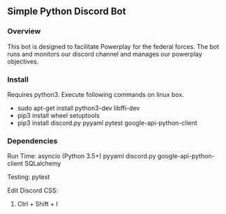 ## Simple Python Discord Bot

### Overview

This bot is designed to facilitate Powerplay for the federal forces.
The bot runs and monitors our discord channel and manages our powerplay objectives.

### Install

Requires python3. Execute following commands on linux box.

- sudo apt-get install python3-dev libffi-dev
- pip3 install wheel setuptools
- pip3 install discord.py pyyaml pytest google-api-python-client

### Dependencies

Run Time:
asyncio (Python 3.5+)
pyyaml
discord.py
google-api-python-client
SQLalchemy

Testing:
pytest

Edit Discord CSS:
1) Ctrl + Shift + I
